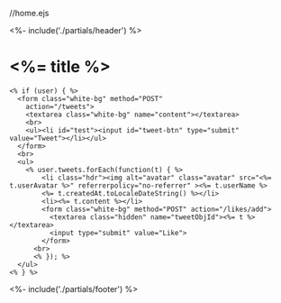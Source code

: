 //home.ejs

<%- include('./partials/header') %>
<main>
  <h1 class="white-bg"><%= title %></h1>

    <% if (user) { %> 
      <form class="white-bg" method="POST"
        action="/tweets">
        <textarea class="white-bg" name="content"></textarea>
        <br>
        <ul><li id="test"><input id="tweet-btn" type="submit" value="Tweet"></li></ul>
      </form>
      <br> 
      <ul>
        <% user.tweets.forEach(function(t) { %>
            <li class="hdr"><img alt="avatar" class="avatar" src="<%= t.userAvatar %>" referrerpolicy="no-referrer" ><%= t.userName %>
            <%= t.createdAt.toLocaleDateString() %></li>
            <li><%= t.content %></li>
            <form class="white-bg" method="POST" action="/likes/add">
              <textarea class="hidden" name="tweetObjId"><%= t %></textarea>
              <input type="submit" value="Like">
            </form>
          <br>
          <% }); %>
      </ul>
    <% } %>
</main>
<%- include('./partials/footer') %>